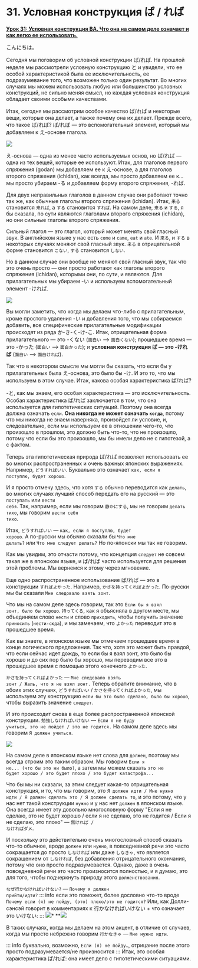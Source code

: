 # **31. Условная конструкция ば / れば**

[**Урок 31: Условная конструкция BA. Что она на самом деле означает и как легко ее использовать.**](https://www.youtube.com/watch?v=O81EPCsPUpw&list=PLg9uYxuZf8x_A-vcqqyOFZu06WlhnypWj&index=33&pp=iAQB)

こんにちは。

Сегодня мы поговорим об условной конструкции ば/れば. На прошлой неделе мы рассмотрели условную конструкцию と и увидели, что ее особой характеристикой была ее исключительность, ее подразумевание того, что возможен только один результат. Во многих случаях мы можем использовать любую или большинство условных конструкций, не сильно меняя смысл, но каждая условная конструкция обладает своими особыми качествами.

Итак, сегодня мы рассмотрим особое качество ば/れば и некоторые вещи, которые она делает, а также почему она их делает. Прежде всего, что такое ば/れば? ば/れば — это вспомогательный элемент, который мы добавляем к え-основе глагола.

![](../media/image409.webp)

え-основа — одна из менее часто используемых основ, но ば/れば — одна из тех вещей, которые ее используют. Итак, для глаголов первого спряжения (godan) мы добавляем ее к え-основе, а для глаголов второго спряжения (ichidan), как всегда, мы просто добавляем ее к... мы просто убираем -る и добавляем форму второго спряжения, -れば.

Для двух неправильных глаголов в данном случае они работают точно так же, как обычные глаголы второго спряжения (ichidan). Итак, <code>来る</code> становится <code>来れば</code>, а <code>する</code> становится <code>すれば</code>. На самом деле, <code>来る</code> и <code>する</code>, я бы сказала, по сути являются глаголами второго спряжения (ichidan), но они сильные глаголы второго спряжения.

Сильный глагол — это глагол, который может менять свой гласный звук. В английском языке у нас есть <code>come</code> и <code>came</code>, <code>eat</code> и <code>ate</code>. И <code>来る</code>, и <code>する</code> в некоторых случаях меняют свой гласный звук. <code>来る</code> в отрицательной форме становится <code>こない</code>, <code>する</code> становится <code>しない</code>.

Но в данном случае они вообще не меняют свой гласный звук, так что это очень просто — они просто работают как глаголы второго спряжения (ichidan), которыми они, по сути, и являются. Для прилагательных мы убираем -い и используем вспомогательный элемент -ければ.

![](../media/image739.webp)

Вы могли заметить, что когда мы делаем что-либо с прилагательным, кроме простого удаления -い и добавления того, что мы собираемся добавить, все специфические прилагательные модификации происходят из ряда か-き-く-け-こ. Итак, отрицательная форма прилагательного — это -くない (<code>面白い</code> --> <code>面白くない</code>); прошедшее время — это -かった (<code>面白い</code> --> <code>面白かった</code>); и **условная конструкция ば — это -ければ** (<code>面白い</code> --> <code>面白ければ</code>).

Так что в некотором смысле мы могли бы сказать, что если бы у прилагательных была え-основа, это было бы -け. И это то, что мы используем в этом случае. Итак, какова особая характеристика ば/れば?

-と, как мы знаем, его особая характеристика — это исключительность. Особая характеристика ば/れば заключается в том, что она используется для гипотетических ситуаций. Поэтому она всегда должна означать <code>если</code>. **Она никогда не может означать <code>когда</code>**, потому что мы никогда не знаем наверняка, произойдет ли условие, и, следовательно, если мы используем ее в отношении чего-то, что произошло в прошлом, это должно быть что-то, что не произошло, потому что если бы это произошло, мы бы имели дело не с гипотезой, а с фактом.

Теперь эта гипотетическая природа ば/れば позволяет использовать ее во многих распространенных и очень важных японских выражениях. Например, <code>どうすればいい</code>. Буквально это означает <code>как, если я поступлю, будет хорошо</code>.

И я просто отмечу здесь, что хотя <code>する</code> обычно переводится как <code>делать</code>, во многих случаях лучший способ передать его на русский — это <code>поступать</code> или <code>вести себя</code>. Так, например, если мы говорим <code>静かにする</code>, мы не говорим <code>делать тихо</code>, мы говорим <code>вести себя тихо</code>.

Итак, <code>どうすればいい</code> — <code>как, если я поступлю, будет хорошо</code>. А по-русски мы обычно сказали бы <code>Что мне делать?</code> или <code>Что мне следует делать?</code> Но по-японски мы так не говорим.

Как мы увидим, это отчасти потому, что концепция <code>следует</code> не совсем такая же в японском языке, и ば/れば часто используется для решения этой проблемы. Мы вернемся к этому через мгновение.

Еще одно распространенное использование ば/れば — это в конструкции <code>すればよかった</code>. Например, <code>かさを持ってくればよかった</code>. По-русски мы бы сказали <code>Мне следовало взять зонт</code>.

Что мы на самом деле здесь говорим, так это <code>Если бы я взял зонт, было бы хорошо</code>. <code>持ってくる</code>, как я объясняла в другом месте, мы объединяем слово <code>нести</code> и слово <code>приходить</code>, чтобы получить значение <code>приносить</code> (<code>нести-сюда</code>), и мы замечаем, что <code>よかった</code> переводит это в прошедшее время.

Как вы знаете, в японском языке мы отмечаем прошедшее время в конце логического предложения. Так что, хотя это может быть правдой, что если сейчас идет дождь, то если бы я взял зонт, это было бы хорошо и до сих пор было бы хорошо, мы переводим все это в прошедшее время с помощью этого конечного <code>よかった</code>.

<code>かさを持ってくればよかった</code> — <code>Мне следовало взять зонт / Жаль, что я не взял зонт.</code> Теперь обратите внимание, что в обоих этих случаях, <code>どうすればいい</code> / <code>かさを持ってくればよかった</code>, мы используем эту конструкцию <code>если бы это было сделано, было бы хорошо</code>, чтобы выразить значение <code>следует</code>.

И это происходит снова в еще более распространенной японской конструкции. <code>勉強しなければいけない</code> — <code>Если я не буду учиться, это не пойдет / это не годится.</code> На самом деле здесь мы говорим <code>Я должен учиться</code>.

![](../media/image1010.webp)

На самом деле в японском языке нет слова для <code>должен</code>, поэтому мы всегда строим это таким образом. Мы говорим <code>Если я не... (что бы это ни было)</code>, а затем мы можем сказать <code>это не будет хорошо / это будет плохо / это будет катастрофа...</code>

Что бы мы ни сказали, за этим следует какая-то отрицательная конструкция, и то, что мы говорим, это <code>Я должен идти / Мне нужно идти / Я должен сделать это / Я должен сделать то</code>, и это потому, что у нас нет такой конструкции <code>нужно</code> и у нас нет <code>должен</code> в японском языке. Она всегда имеет эту довольно многословную форму "Если я не сделаю, это не будет хорошо / если я не сделаю, это не годится / Если я не сделаю, это плохо" — <code>無ければ / なければダメ</code>.

И поскольку это действительно очень многословный способ сказать что-то обычное, вроде <code>должен</code> или <code>нужно</code>, в повседневной речи это часто сокращается до просто <code>しなければ</code> или даже <code>しなきゃ</code>, что является сокращением от <code>しなければ</code>, без добавления отрицательного окончания, потому что оно просто подразумевается. Однако, даже в очень повседневной речи это часто произносится полностью, и я думаю, это для того, чтобы подчеркнуть природу этого <code>долженствования</code>.

<code>なぜ行かなければいけない?</code> — <code>Почему я должен прийти/идти?</code>
::: info
если это поможет, более дословно что-то вроде <code>Почему если (я) не пойду, (это) плохо/это не годится?</code>
Или, как Долли-сэнсэй говорит в комментариях к 行かなければいけない + что означает это いけない:
:::
*![](../media/image1040.webp)**
**![](../media/image1003.webp)

В таких случаях, когда мы делаем на этом акцент, в отличие от случаев, когда мы просто небрежно говорим <code>行かなきゃ</code> — <code>Мне нужно идти</code>.

::: info
буквально, возможно, <code>Если (я) не пойду…</code>, отрицание после этого просто подразумевается/не произносится
:::
Итак, это особая характеристика ば/れば: она имеет дело с гипотетическими ситуациями.